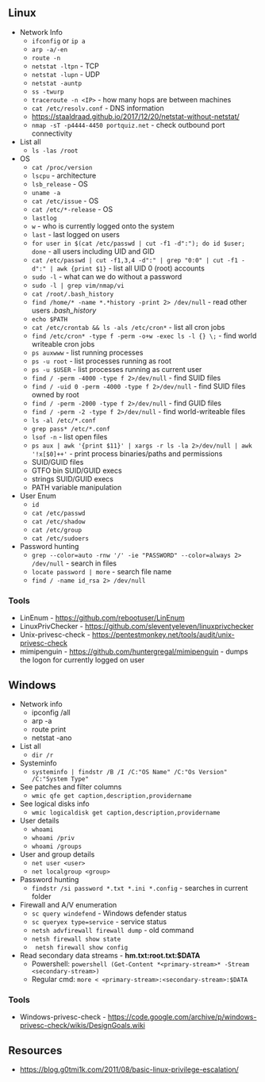 ## Linux
* Network Info
   * `ifconfig` or `ip a`
   * `arp -a/-en`	
   * `route -n`
   * `netstat -ltpn` - TCP
   * `netstat -lupn` - UDP
   * `netstat -auntp`
   * `ss -twurp` 
   * `traceroute -n <IP>` - how many hops are between machines
   * `cat /etc/resolv.conf` - DNS information
   * https://staaldraad.github.io/2017/12/20/netstat-without-netstat/
   * `nmap -sT -p4444-4450 portquiz.net` - check outbound port connectivity
* List all
   * `ls -las /root`
* OS
   * `cat /proc/version`
   * `lscpu` - architecture
   * `lsb_release` - OS
   * `uname -a`
   * `cat /etc/issue` - OS
   * `cat /etc/*-release` - OS
   * `lastlog`
   * `w` - who is currently logged onto the system
   * `last` - last logged on users
   * `for user in $(cat /etc/passwd | cut -f1 -d":"); do id $user; done` - all users including UID and GID
   * `cat /etc/passwd | cut -f1,3,4 -d":" | grep "0:0" | cut -f1 -d":" | awk {print $1}` - list all UID 0 (root) accounts
   * `sudo -l` - what can we do without a password
   	* `sudo -l | grep vim/nmap/vi` 
   * `cat /root/.bash_history`
   * `find /home/* -name *.*history -print 2> /dev/null` - read other users *.bash_history*
   * `echo $PATH`
   * `cat /etc/crontab && ls -als /etc/cron*` - list all cron jobs
   * `find /etc/cron* -type f -perm -o+w -exec ls -l {} \;` - find world writeable cron jobs
   * `ps auxwww` - list running processes
   * `ps -u root` - list processes running as root
   * `ps -u $USER` - list processes running as current user
   * `find / -perm -4000 -type f 2>/dev/null` - find SUID files
   * `find / -uid 0 -perm -4000 -type f 2>/dev/null` - find SUID files owned by root
   * `find / -perm -2000 -type f 2>/dev/null` - find GUID files
   * `find / -perm -2 -type f 2>/dev/null` - find world-writeable files
   * `ls -al /etc/*.conf`
   * `grep pass* /etc/*.conf`
   * `lsof -n` - list open files
   * `ps aux | awk '{print $11}' | xargs -r ls -la 2>/dev/null | awk '!x[$0]++'` - print process binaries/paths and permissions
   * SUID/GUID files
   * GTFO bin SUID/GUID execs
   * strings SUID/GUID execs
   * PATH variable manipulation
* User Enum
   * `id`
   * `cat /etc/passwd`
   * `cat /etc/shadow`
   * `cat /etc/group`
   * `cat /etc/sudoers`
* Password hunting
  * `grep --color=auto -rnw '/' -ie "PASSWORD" --color=always 2> /dev/null` - search in files
  * `locate password | more` - search file name
  * `find / -name id_rsa 2> /dev/null`
### Tools
* LinEnum - https://github.com/rebootuser/LinEnum
* LinuxPrivChecker - https://github.com/sleventyeleven/linuxprivchecker
* Unix-privesc-check - https://pentestmonkey.net/tools/audit/unix-privesc-check
* mimipenguin - https://github.com/huntergregal/mimipenguin - dumps the logon for currently logged on user

## Windows
* Network info
  * ipconfig /all
  * arp -a
  * route print
  * netstat -ano
* List all
  * `dir /r`
* Systeminfo
  * `systeminfo | findstr /B /I /C:"OS Name" /C:"Os Version" /C:"System Type"`
* See patches and filter columns
  * `wmic qfe get caption,description,providername`
* See logical disks info
  * `wmic logicaldisk get caption,description,providername`
* User details
  * `whoami`
  * `whoami /priv`
  * `whoami /groups`
* User and group details
  * `net user <user>`
  * `net localgroup <group>`
* Password hunting
  * `findstr /si password *.txt *.ini *.config` - searches in current folder
* Firewall and A/V enumeration
  * `sc query windefend` - Windows defender status
  * `sc queryex type=service` - service status
  * `netsh advfirewall firewall dump` - old command
  * `netsh firewall show state`
  * ` netsh firewall show config`
* Read secondary data streams - **hm.txt:root.txt:$DATA**
  *  Powershell: `powershell (Get-Content *<primary-stream>* -Stream <secondary-stream>)`
  *  Regular cmd: `more < <primary-stream>:<secondary-stream>:$DATA`
 ### Tools
 * Windows-privesc-check - https://code.google.com/archive/p/windows-privesc-check/wikis/DesignGoals.wiki

## Resources
* https://blog.g0tmi1k.com/2011/08/basic-linux-privilege-escalation/
